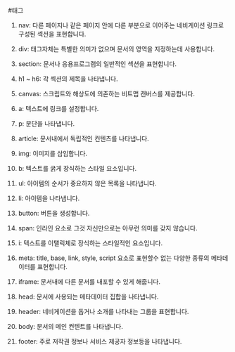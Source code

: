 #태그

1. nav: 다른 페이지나 같은 페이지 안에 다른 부분으로 이어주는 네비게이션 링크로 구성된 섹션을 표현합니다.

2. div: 태그자체는 특별한 의미가 없으며 문서의 영역을 지정하는데 사용합니다.

3. section: 문서나 응용프로그램의 일반적인 섹션을 표현합니다.

4. h1 ~ h6: 각 섹션의 제목을 나타냅니다.

5. canvas: 스크립트와 해상도에 의존하는 비트맵 캔버스를 제공합니다.

6. a: 텍스트에 링크를 설정합니다.

7. p: 문단을 나타냅니다.

8. article: 문서내에서 독립적인 컨텐츠를 나타냅니다.

9. img: 이미지를 삽입합니다.

10. b: 텍스트를 굵게 장식하는 스타일 요소입니다.

11. ul: 아이템의 순서가 중요하지 않은 목록을 나타냅니다.

12. li: 아이템을 나타냅니다.

13. button: 버튼을 생성합니다.

14. span: 인라인 요소로 그것 자신만으로는 아무런 의미를 갖지 않습니다.

15. i: 텍스트를 이탤릭체로 장식하는 스타일적인 요소입니다.

16. meta: title, base, link, style, script 요소로 표현할수 없는 다양한 종류의 메타데이터를 표현합니다.

17. iframe: 문서내에 다른 문서를 내포할 수 있게 해줍니다.

18. head: 문서에 사용되는 메타데이터 집합을 나타냅니다.

19. header: 네비게이션을 돕거나 소개를 나타내는 그룹을 표현합니다.

20. body: 문서의 메인 컨텐트를 나타냅니다.

21. footer: 주로 저작권 정보나 서비스 제공자 정보등을 나타냅니다.
